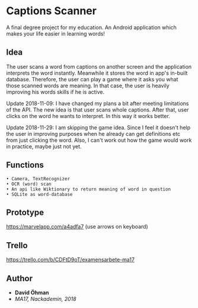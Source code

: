 # Captions Scanner
A final degree project for my education. An Android application which makes your life easier in learning words!

## Idea
The user scans a word from captions on another screen and the application interprets the word instantly. Meanwhile it stores the word in app's in-built database. Therefore, the user can play a game where it asks you what those scanned words are meaning. In that case, the user is heavily improving his words skills if he is active.

Update 2018-11-09: I have changed my plans a bit after meeting limitations of the API. The new idea is that user scans whole captions. After that, user clicks on the word he wants to interpret. In this way it works better.

Update 2018-11-29: I am skipping the game idea. Since I feel it doesn't help the user in improving purposes when he already can get definitions etc from just clicking the word. Also, I can't work out how the game would work in practice, maybe just not yet.

## Functions
    • Camera, TextRecognizer
    • OCR (word) scan
    • An api like Wiktionary to return meaning of word in question
    • SQLite as word-database
    
## Prototype
https://marvelapp.com/a4adfa7
(use arrows on keyboard)

## Trello
https://trello.com/b/CDFtD9oT/examensarbete-ma17

## Author
* **David Öhman**
* *MA17, Nackademin, 2018*
